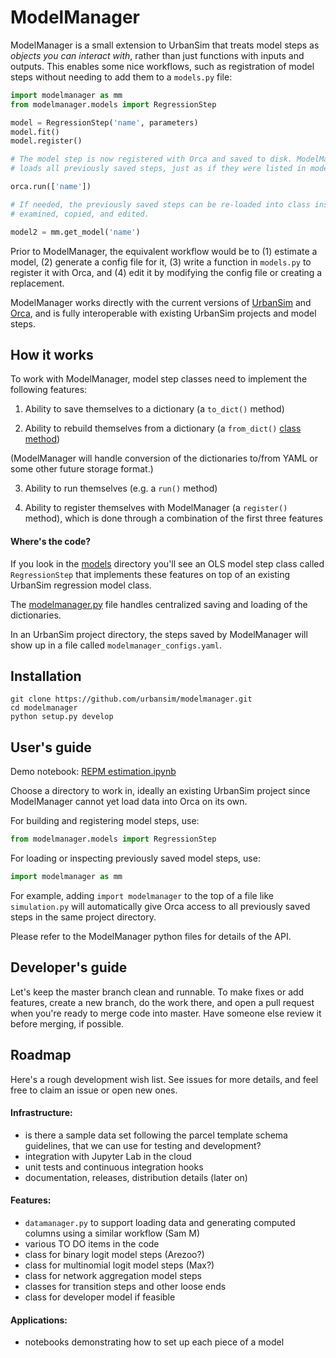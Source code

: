 # ModelManager

ModelManager is a small extension to UrbanSim that treats model steps as _objects you can interact with_, rather than just functions with inputs and outputs. This enables some nice workflows, such as registration of model steps without needing to add them to a `models.py` file:

```py
import modelmanager as mm
from modelmanager.models import RegressionStep

model = RegressionStep('name', parameters)
model.fit()
model.register()

# The model step is now registered with Orca and saved to disk. ModelManager tracks and
# loads all previously saved steps, just as if they were listed in models.py.

orca.run(['name'])

# If needed, the previously saved steps can be re-loaded into class instances that can be 
# examined, copied, and edited.

model2 = mm.get_model('name')
```

Prior to ModelManager, the equivalent workflow would be to (1) estimate a model, (2) generate a config file for it, (3) write a function in `models.py` to register it with Orca, and (4) edit it by modifying the config file or creating a replacement.

ModelManager works directly with the current versions of [UrbanSim](https://github.com/udst/urbansim) and [Orca](https://github.com/udst/orca), and is fully interoperable with existing UrbanSim projects and model steps. 


## How it works

To work with ModelManager, model step classes need to implement the following features:

1. Ability to save themselves to a dictionary (a `to_dict()` method)

2. Ability to rebuild themselves from a dictionary (a `from_dict()` [class method](http://stackabuse.com/pythons-classmethod-and-staticmethod-explained/))

(ModelManager will handle conversion of the dictionaries to/from YAML or some other future storage format.)

3. Ability to run themselves (e.g. a `run()` method)

4. Ability to register themselves with ModelManager (a `register()` method), which is done through a combination of the first three features

#### Where's the code?

If you look in the [models](https://github.com/urbansim/modelmanager/tree/master/modelmanager/models) directory you'll see an OLS model step class called `RegressionStep` that implements these features on top of an existing UrbanSim regression model class. 

The [modelmanager.py](https://github.com/urbansim/modelmanager/blob/master/modelmanager/modelmanager.py) file handles centralized saving and loading of the dictionaries. 

In an UrbanSim project directory, the steps saved by ModelManager will show up in a file called `modelmanager_configs.yaml`.


## Installation

```
git clone https://github.com/urbansim/modelmanager.git
cd modelmanager
python setup.py develop
```


## User's guide

Demo notebook: [REPM estimation.ipynb](https://github.com/urbansim/parcel_template_sandbox/blob/master/notebooks/REPM%20estimation.ipynb)

Choose a directory to work in, ideally an existing UrbanSim project since ModelManager cannot yet load data into Orca on its own.

For building and registering model steps, use: 

```py
from modelmanager.models import RegressionStep
```

For loading or inspecting previously saved model steps, use:

```py
import modelmanager as mm
```

For example, adding `import modelmanager` to the top of a file like `simulation.py` will automatically give Orca access to all previously saved steps in the same project directory.

Please refer to the ModelManager python files for details of the API. 


## Developer's guide

Let's keep the master branch clean and runnable. To make fixes or add features, create a new branch, do the work there, and open a pull request when you're ready to merge code into master. Have someone else review it before merging, if possible.


## Roadmap

Here's a rough development wish list. See issues for more details, and feel free to claim an issue or open new ones.

#### Infrastructure:

- is there a sample data set following the parcel template schema guidelines, that we can use for testing and development?
- integration with Jupyter Lab in the cloud
- unit tests and continuous integration hooks
- documentation, releases, distribution details (later on)

#### Features:

- `datamanager.py` to support loading data and generating computed columns using a similar workflow (Sam M) 
- various TO DO items in the code
- class for binary logit model steps (Arezoo?)
- class for multinomial logit model steps (Max?)
- class for network aggregation model steps
- classes for transition steps and other loose ends
- class for developer model if feasible

#### Applications:

- notebooks demonstrating how to set up each piece of a model

